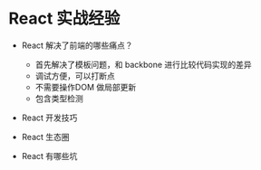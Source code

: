 # React 实战经验

* React 解决了前端的哪些痛点？

  * 首先解决了模板问题，和 backbone 进行比较代码实现的差异
  * 调试方便，可以打断点
  * 不需要操作DOM 做局部更新
  * 包含类型检测

* React 开发技巧
* React 生态圈
* React 有哪些坑
